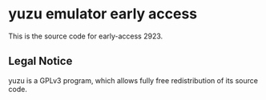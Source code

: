 yuzu emulator early access
=============

This is the source code for early-access 2923.

## Legal Notice

yuzu is a GPLv3 program, which allows fully free redistribution of its source code.